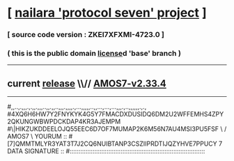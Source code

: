 
# [ [nailara 'protocol seven' project](http://nailara.network/) ]

### [ source code version : ZKEI7XFXMI-4723.0 ]

### ( this is the public domain [license](../license)d 'base' branch )
---
## current [release](https://github.com/nailara-technologies/protocol-7/releases) \\\\// [AMOS7-v2.33.4](https://github.com/nailara-technologies/protocol-7/releases/tag/AMOS7-v2.33.4)
---

#,,..,.,,,.,.,,.,,,..,,.,,..,,,.,,,,.,...,,,,,..,,...,...,...,,,.,..,,,,,,.,.,
#4XQ6H6HW7Y2FNYKYK4G5Y7FMACDXDUSIDQ6DM2U2WFFEMHS4ZPY2QKUNGWBWPDCKDAP4KR3AJEMPM
#\\\|HIKZUKDDEELOJQ55EEC6D7OF7MUMAP2K6M56N7AU4MSI3PU5FSF \ / AMOS7 \ YOURUM ::
#\[7]QMMTMLYR3YAT3T7J2CQ6NUIBTANP3CSZIIPRDTIJQZYHVE7PPUCY 7  DATA SIGNATURE ::
#:::::::::::::::::::::::::::::::::::::::::::::::::::::::::::::::::::::::::::::
